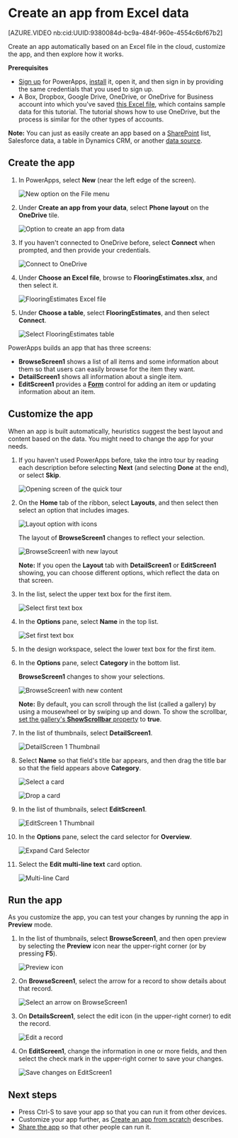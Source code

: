 <properties
	pageTitle="Create an app from Excel data | Microsoft PowerApps"
	description="Create an app automatically based on an Excel file in the cloud, customize the app, and then explore how it works."
	services=""
	suite="powerapps"
	documentationCenter="na"
	authors="sarafankit"
	manager="erikre"
	editor=""
	tags=""/>

<tags
   ms.service="powerapps"
   ms.devlang="na"
   ms.topic="get-started-article"
   ms.tgt_pltfrm="na"
   ms.workload="na"
   ms.date="04/12/2016"
   ms.author="ankitsar"/>

# Create an app from Excel data #

[AZURE.VIDEO nb:cid:UUID:9380084d-bc9a-484f-960e-4554c6bf67b2]

Create an app automatically based on an Excel file in the cloud, customize the app, and then explore how it works.

**Prerequisites**

- [Sign up](signup-for-powerapps.md) for PowerApps, [install](http://aka.ms/powerappsinstall) it, open it, and then sign in by providing the same credentials that you used to sign up.
- A Box, Dropbox, Google Drive, OneDrive, or OneDrive for Business account into which you've saved [this Excel file](https://az787822.vo.msecnd.net/documentation/get-started-from-data/FlooringEstimates.xlsx), which contains sample data for this tutorial. The tutorial shows how to use OneDrive, but the process is similar for the other types of accounts.

**Note:** You can just as easily create an app based on a [SharePoint](app-from-sharepoint.md) list, Salesforce data, a table in Dynamics CRM, or another [data source](add-manage-connections.md).

## Create the app ##
1. In PowerApps, select **New** (near the left edge of the screen).

	![New option on the File menu](./media/get-started-create-from-data/file-new.png)

1. Under **Create an app from your data**, select **Phone layout** on the **OneDrive** tile.

	![Option to create an app from data](./media/get-started-create-from-data/create-from-data.png)

1. If you haven't connected to OneDrive before, select **Connect** when prompted, and then provide your credentials.

	![Connect to OneDrive](./media/get-started-create-from-data/connect-onedrive.png)  

1. Under **Choose an Excel file**, browse to **FlooringEstimates.xlsx**, and then select it.

	![FlooringEstimates Excel file](./media/get-started-create-from-data/choose-spreadsheet.png)  

1. Under **Choose a table**, select **FlooringEstimates**, and then select **Connect**.  

	![Select FlooringEstimates table](./media/get-started-create-from-data/choose-table.png)

PowerApps builds an app that has three screens:

- **BrowseScreen1** shows a list of all items and some information about them so that users can easily browse for the item they want.
- **DetailScreen1** shows all information about a single item.
- **EditScreen1** provides a [**Form**](./add-form.md) control for adding an item or updating information about an item.

## Customize the app ##
When an app is built automatically, heuristics suggest the best layout and content based on the data. You might need to change the app for your needs.

1. If you haven't used PowerApps before, take the intro tour by reading each description before selecting **Next** (and selecting **Done** at the end), or select **Skip**.

    ![Opening screen of the quick tour](./media/get-started-create-from-data/quick-tour.png)

1. On the **Home** tab of the ribbon, select **Layouts**, and then select then select an option that includes images.

	![Layout option with icons](./media/get-started-create-from-data/change-layout.png)

	The layout of **BrowseScreen1** changes to reflect your selection.

	![BrowseScreen1 with new layout](./media/get-started-create-from-data/browse-layout.png)

	**Note:** If you open the **Layout** tab with **DetailScreen1** or **EditScreen1** showing, you can choose different options, which reflect the data on that screen.

1. In the list, select the upper text box for the first item.

	![Select first text box](./media/get-started-create-from-data/select-gallery-textbox.png)

1. In the **Options** pane, select **Name** in the top list.

    ![Set first text box](./media/get-started-create-from-data/set-gallery-textbox.png)

1. In the design workspace, select the lower text box for the first item.

1. In the **Options** pane, select **Category** in the bottom list.

	**BrowseScreen1** changes to show your selections.

	![BrowseScreen1 with new content](./media/get-started-create-from-data/browse-content.png)

	**Note:** By default, you can scroll through the list (called a gallery) by using a mousewheel or by swiping up and down. To show the scrollbar, [set the gallery's **ShowScrollbar** property](add-configure-controls.md) to **true**.

1. In the list of thumbnails, select **DetailScreen1**.

    ![DetailScreen 1 Thumbnail](./media/get-started-create-from-data/detail-screen-thumbnail.png)

1. Select **Name** so that field's title bar appears, and then drag the title bar so that the field appears above **Category**.

    ![Select a card](./media/get-started-create-from-data/select-card.png)

    ![Drop a card](./media/get-started-create-from-data/card-on-top.png)

1. In the list of thumbnails, select **EditScreen1**.

    ![EditScreen 1 Thumbnail](./media/get-started-create-from-data/edit-screen-thumbnail.png)

1. In the **Options** pane, select the card selector for **Overview**.

    ![Expand Card Selector](./media/get-started-create-from-data/card-selector.png)

1. Select the **Edit multi-line text** card option.

    ![Multi-line Card](./media/get-started-create-from-data/select-multiline-card.png)

## Run the app ##
As you customize the app, you can test your changes by running the app in **Preview** mode.

1. In the list of thumbnails, select **BrowseScreen1**, and then open preview by selecting the **Preview** icon near the upper-right corner (or by pressing **F5**).

	![Preview icon](./media/get-started-create-from-data/open-preview.png)

1. On **BrowseScreen1**, select the arrow for a record to show details about that record.

	![Select an arrow on BrowseScreen1](./media/get-started-create-from-data/select-record.png)

1. On **DetailsScreen1**, select the edit icon (in the upper-right corner) to edit the record.

	![Edit a record](./media/get-started-create-from-data/edit-record.png)

1. On **EditScreen1**, change the information in one or more fields, and then select the check mark in the upper-right corner to save your changes.

	![Save changes on EditScreen1](./media/get-started-create-from-data/save-record.png)

## Next steps ##
- Press Ctrl-S to save your app so that you can run it from other devices.
- Customize your app further, as [Create an app from scratch](get-started-create-from-blank.md) describes.
- [Share the app](share-app.md) so that other people can run it.
